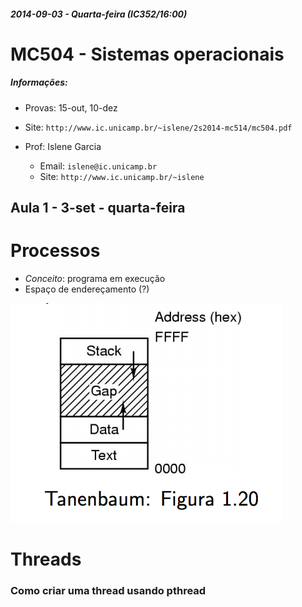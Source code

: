 ##### 2014-09-03 - Quarta-feira (IC352/16:00)
# MC504 - Sistemas operacionais

##### Informações:

- Provas: 15-out, 10-dez
- Site: `http://www.ic.unicamp.br/~islene/2s2014-mc514/mc504.pdf`
 
- Prof: Islene Garcia
  - Email: `islene@ic.unicamp.br`
  - Site: `http://www.ic.unicamp.br/~islene`

## Aula 1 - 3-set - quarta-feira

# Processos

- *Conceito*: programa em execução
- Espaço de endereçamento (?)

![Espaço de endereçamento](http://github.com/luiseduardobrito/unicamp-2s2014/raw/master/MC504/img/fig1.20.png "Figura 1.20")

# Threads

### Como criar uma thread usando pthread